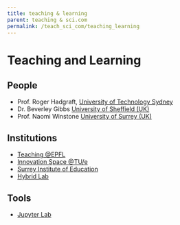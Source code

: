 ```yaml
---
title: teaching & learning
parent: teaching & sci.com
permalink: /teach_sci_com/teaching_learning
---
```


# Teaching and Learning

## People
* Prof. Roger Hadgraft, [University of Technology Sydney](https://profiles.uts.edu.au/Roger.Hadgraft)
* Dr. Beverley Gibbs [University of Sheffield (UK)](https://www.sheffield.ac.uk/aerospace/teaching-staff/beverley-gibbs)
* Prof. Naomi Winstone [University of Surrey (UK)](https://www.surrey.ac.uk/people/naomi-winstone)

## Institutions

* [Teaching @EPFL](https://www.epfl.ch/education/teaching/)
* [Innovation Space @TU/e](https://www.tue.nl/en/education/tue-innovation-space/)
* [Surrey Institute of Education](https://www.surrey.ac.uk/institute-of-education)
* [Hybrid Lab](https://hybrid.i3s.up.pt/)

## Tools

* [Jupyter Lab](https://jupyterlab.readthedocs.io)
